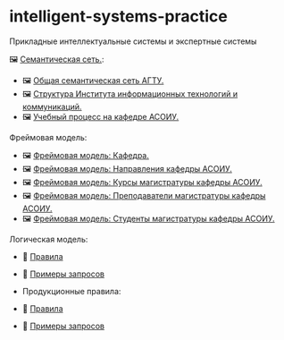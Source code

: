 # intelligent-systems-practice
Прикладные интеллектуальные системы и экспертные системы

🖼️ [Семантическая сеть.](semantic.png):
 - 🖼️ [Общая семантическая сеть АГТУ.](semantic_1.png)
 - 🖼️ [Структура Института информационных технологий и коммуникаций.](semantic_2.png)
 - 🖼️ [Учебный процесс на кафедре АСОИУ.](semantic_3.png)

Фреймовая модель:
- 🖼️ [Фреймовая модель: Кафедра.](f_department.png)
- 🖼️ [Фреймовая модель: Направления кафедры АСОИУ.](f_step.png)
- 🖼️ [Фреймовая модель: Курсы магистратуры кафедры АСОИУ.](f_curs.png)
- 🖼️ [Фреймовая модель: Преподаватели магистратуры кафедры АСОИУ.](f_prof.png)
- 🖼️ [Фреймовая модель: Студенты магистратуры кафедры АСОИУ.](f_students.png)

Логическая модель:
- 📄 [Правила](logic_rules.txt)
- 📄️ [Примеры запросов](logic_queries.txt)

- Продукционные правила:
- 📄 [Правила](production_rules.txt)
- 📄️ [Примеры запросов](production_queries.txt)
